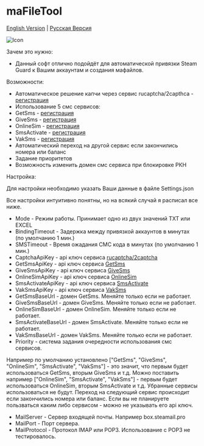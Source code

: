# maFileTool
[English Version](README.md) | [Русская Версия](README.ru.md)

![Icon](https://github.com/Riddler2077/maFileTool/blob/master/icon.ico)

Зачем это нужно:
- Данный софт отлично подойдёт для автоматической привязки Steam Guard к Вашим аккаунтам и создания мафайлов.

Возможности:
- <div>Автоматическое решение капчи через сервис rucaptcha/2capthca -  <a href="https://rucaptcha.com/?from=947328" target="_blank">регистрация</a></div>
- Использование 5 смс сервисов:
- GetSms - <a href="https://getsms.online/ru/reg.html" target="_blank">регистрация</a></div>
- GiveSms - <a href="https://give-sms.com/?ref=14040" target="_blank">регистрация</a></div>
- OnlineSim - <a href="https://onlinesim.io/?ref=40882" target="_blank">регистрация</a></div>
- SmsActivate - <a href="https://sms-activate.org/?ref=431207" target="_blank">регистрация</a></div>
- VakSms - <a href="https://vak-sms.com/accounts/registration/" target="_blank">регистрация</a></div>
- Автоматический переход на другой сервис если закончились номера или баланс
- Задание приоритетов
- Возможность изменить домен смс сервиса при блокировке РКН

Настройка:

Для настройки необходимо указать Ваши данные в файле Settings.json

Все настройки интуитивно понятны, но на всякий случай я расписал все ниже.
- Mode - Режим работы. Принимает одно из двух значений TXT или EXCEL
- BindingTimeout - Задержка между привязкой аккаунтов в минутах (по умолчанию 1 мин.)
- SMSTimeout - Время ожадания СМС кода в минутах (по умолчанию 1 мин.)
- CaptchaApiKey - api ключ сервиса <a href="https://rucaptcha.com/?from=947328" target="_blank">rucaptcha/2captcha</a></div>
- GetSmsApiKey - api ключ сервиса <a href="https://getsms.online/ru/reg.html" target="_blank">GetSms</a></div>
- GiveSmsApiKey - api ключ сервиса <a href="https://give-sms.com/?ref=14040" target="_blank">GiveSms</a></div>
- OnlineSimApiKey - api ключ сервиса <a href="https://onlinesim.io/?ref=40882" target="_blank">OnlineSim</a></div>
- SmsActivateApiKey - api ключ сервиса <a href="https://sms-activate.org/?ref=431207" target="_blank">SmsActivate</a></div>
- VakSmsApiKey - api ключ сервиса <a href="https://vak-sms.com/accounts/registration/" target="_blank">VakSms</a></div>
- GetSmsBaseUrl - домен GetSms. Меняйте только если не работает.
- GiveSmsBaseUrl - домен GiveSms. Меняйте только если не работает.
- OnlineSimBaseUrl - домен OnlineSim. Меняйте только если не работает.
- SmsActivateBaseUrl - домен SmsActivate. Меняйте только если не работает.
- VakSmsBaseUrl - домен VakSms. Меняйте только если не работает.
- Priority - система задания очередности использования смс сервисов.

Например по умолчанию установлено ["GetSms", "GiveSms", "OnlineSim", "SmsActivate", "VakSms"] - это значит, что первым будет использоваться GetSms, вторым GiveSms и т.д.
Можно поставить например ["OnlineSim", "SmsActivate", "VakSms"] - первым будет использоваться OnlineSim, вторым SmsActivate и т.д. Убранные сервисы использоваться не будут.
Переход на следующий сервис происходит если закончились номера или баланс.
Если вы не планируете пользваться каким либо сервисом - можно не указывать его api ключ.

- MailServer - Сервер входящей почты. Например box.steamail.pro
- MailPort - Порт сервера.
- MailProtocol - Протокол IMAP или POP3. Использование с POP3 не тестировалось.
